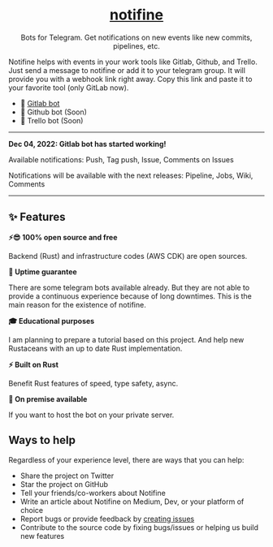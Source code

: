 <div align="center">

<a href="https://notifine.com" align="center"><h1>notifine</h1></a>

<p align="center">
Bots for Telegram. Get notifications on new events like new commits, pipelines, etc.
</p>

</div>


Notifine helps with events in your work tools like Gitlab, Github, and Trello. Just send a message to notifine or add it to your telegram group. It will provide you with a webhook link right away. Copy this link and paste it to your favorite tool (only GitLab now).

- 🤖 [Gitlab bot](https://t.me/git_events_bot)
- 🧭 Github bot (Soon)
- 🧭 Trello bot (Soon)

---

**Dec 04, 2022: Gitlab bot has started working!**

Available notifications: Push, Tag push, Issue, Comments on Issues

Notifications will be available with the next releases: Pipeline, Jobs, Wiki, Comments

---

## ✨ Features

**⚡️😎 100% open source and free**

Backend (Rust) and infrastructure codes (AWS CDK) are open sources.

**🚀 Uptime guarantee**

There are some telegram bots available already. But they are not able to provide a continuous experience because of long downtimes. This is the main reason for the existence of notifine.

**🎓 Educational purposes**

I am planning to prepare a tutorial based on this project. And help new Rustaceans with an up to date Rust implementation.

**⚡️ Built on Rust**

Benefit Rust features of speed, type safety, async.

**🔌 On premise available**

If you want to host the bot on your private server.


## Ways to help

Regardless of your experience level, there are ways that you can help:

- Share the project on Twitter
- Star the project on GitHub
- Tell your friends/co-workers about Notifine
- Write an article about Notifine on Medium, Dev, or your platform of choice
- Report bugs or provide feedback by [creating issues](https://github.com/mhkafadar/gitlab-telegram/issues)
- Contribute to the source code by fixing bugs/issues or helping us build new features
